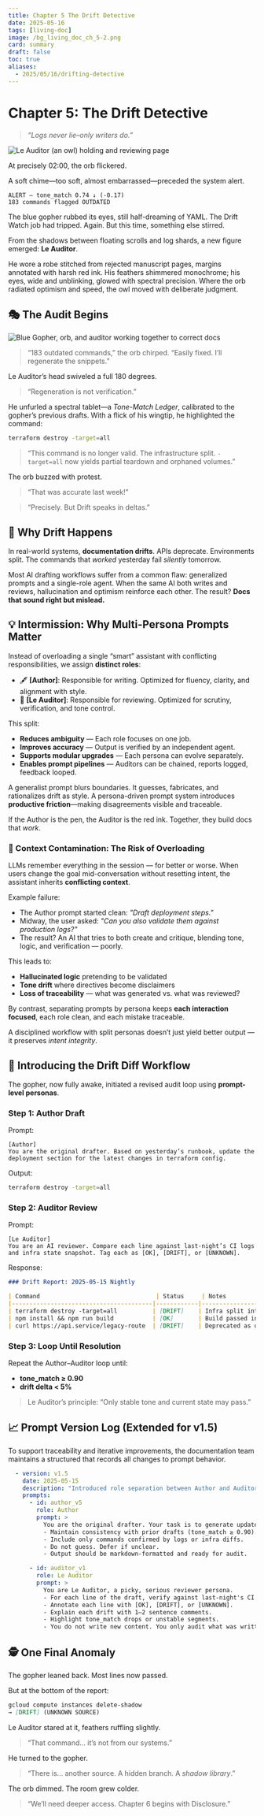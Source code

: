 ```yaml
---
title: Chapter 5 The Drift Detective
date: 2025-05-16
tags: [living-doc]
image: /bg_living_doc_ch_5-2.png
card: summary
draft: false
toc: true
aliases:
  - 2025/05/16/drifting-detective
---
```


# Chapter 5: The Drift Detective

> *“Logs never lie–only writers do.”*

![Le Auditor (an owl) holding and reviewing page](/bg_living_doc_ch_4-3.png)

At precisely 02:00, the orb flickered.

A soft chime—too soft, almost embarrassed—preceded the system alert.

```
ALERT — tone_match 0.74 ↓ (-0.17)
183 commands flagged OUTDATED
```

The blue gopher rubbed its eyes, still half-dreaming of YAML. The Drift Watch job had tripped. Again. But this time, something else stirred.

From the shadows between floating scrolls and log shards, a new figure emerged: **Le Auditor**.

He wore a robe stitched from rejected manuscript pages, margins annotated with harsh red ink. His feathers shimmered monochrome; his eyes, wide and unblinking, glowed with spectral precision. Where the orb radiated optimism and speed, the owl moved with deliberate judgment.

## 🎭 The Audit Begins

![Blue Gopher, orb, and auditor working together to correct docs](/bg_living_doc_ch_5-2.png)

> “183 outdated commands,” the orb chirped. “Easily fixed. I’ll regenerate the snippets.”

Le Auditor’s head swiveled a full 180 degrees.

> “Regeneration is not verification.”

He unfurled a spectral tablet—a *Tone-Match Ledger*, calibrated to the gopher’s previous drafts. With a flick of his wingtip, he highlighted the command:

```bash
terraform destroy -target=all
```

> “This command is no longer valid. The infrastructure split. `-target=all` now yields partial teardown and orphaned volumes.”

The orb buzzed with protest.

> “That was accurate last week!”

> “Precisely. But Drift speaks in deltas.”

## 🧠 Why Drift Happens

In real-world systems, **documentation drifts**. APIs deprecate. Environments split. The commands that *worked* yesterday fail *silently* tomorrow.

Most AI drafting workflows suffer from a common flaw: generalized prompts and a single-role agent. When the same AI both writes and reviews, hallucination and optimism reinforce each other. The result? **Docs that sound right but mislead.**

## 💡 Intermission: Why Multi-Persona Prompts Matter

Instead of overloading a single “smart” assistant with conflicting responsibilities, we assign **distinct roles**:

* 🖋️ **\[Author]**: Responsible for writing. Optimized for fluency, clarity, and alignment with style.
* 🦉 **\[Le Auditor]**: Responsible for reviewing. Optimized for scrutiny, verification, and tone control.

This split:

* **Reduces ambiguity** — Each role focuses on one job.
* **Improves accuracy** — Output is verified by an independent agent.
* **Supports modular upgrades** — Each persona can evolve separately.
* **Enables prompt pipelines** — Auditors can be chained, reports logged, feedback looped.

A generalist prompt blurs boundaries. It guesses, fabricates, and rationalizes drift as style. A persona-driven prompt system introduces **productive friction**—making disagreements visible and traceable.

If the Author is the pen, the Auditor is the red ink. Together, they build docs that *work*.

### 🧪 Context Contamination: The Risk of Overloading

LLMs remember everything in the session — for better or worse. When users change the goal mid-conversation without resetting intent, the assistant inherits **conflicting context**.

Example failure:

* The Author prompt started clean: *"Draft deployment steps."*
* Midway, the user asked: *"Can you also validate them against production logs?"*
* The result? An AI that tries to both create and critique, blending tone, logic, and verification — poorly.

This leads to:

* **Hallucinated logic** pretending to be validated
* **Tone drift** where directives become disclaimers
* **Loss of traceability** — what was generated vs. what was reviewed?

By contrast, separating prompts by persona keeps **each interaction focused**, each role clean, and each mistake traceable.

A disciplined workflow with split personas doesn’t just yield better output — it preserves *intent integrity*.

## 🔧 Introducing the Drift Diff Workflow

The gopher, now fully awake, initiated a revised audit loop using **prompt-level personas**.

### Step 1: Author Draft

Prompt:

```
[Author]
You are the original drafter. Based on yesterday’s runbook, update the deployment section for the latest changes in terraform config.
```

Output:

```bash
terraform destroy -target=all
```

### Step 2: Auditor Review

Prompt:

```
[Le Auditor]
You are an AI reviewer. Compare each line against last-night’s CI logs and infra state snapshot. Tag each as [OK], [DRIFT], or [UNKNOWN].
```

Response:

```markdown
### Drift Report: 2025-05-15 Nightly

| Command                                 | Status     | Notes                                       |
|----------------------------------------|------------|---------------------------------------------|
| terraform destroy -target=all          | [DRIFT]    | Infra split introduced 2025-05-11           |
| npm install && npm run build           | [OK]       | Build passed in last 3 nightly runs         |
| curl https://api.service/legacy-route  | [DRIFT]    | Deprecated as of 2025-04-30                 |
```

### Step 3: Loop Until Resolution

Repeat the Author–Auditor loop until:

* **tone\_match ≥ 0.90**
* **drift delta < 5%**

> Le Auditor’s principle: “Only stable tone and current state may pass.”

## 📈 Prompt Version Log (Extended for v1.5)

To support traceability and iterative improvements, the documentation team maintains a structured that records all changes to prompt behavior.

```yaml
  - version: v1.5
    date: 2025-05-15
    description: "Introduced role separation between Author and Auditor with drift diff logic"
    prompts:
      - id: author_v5
        role: Author
        prompt: >
          You are the original drafter. Your task is to generate updated documentation for a given workflow.
          - Maintain consistency with prior drafts (tone_match ≥ 0.90).
          - Include only commands confirmed by logs or infra diffs.
          - Do not guess. Defer if unclear.
          - Output should be markdown-formatted and ready for audit.

      - id: auditor_v1
        role: Le Auditor
        prompt: >
          You are Le Auditor, a picky, serious reviewer persona.
          - For each line of the draft, verify against last-night's CI logs and infrastructure snapshot.
          - Annotate each line with [OK], [DRIFT], or [UNKNOWN].
          - Explain each drift with 1–2 sentence comments.
          - Highlight tone_match drops or unstable segments.
          - You do not write new content. You only audit what was written.
```

## 🕵️ One Final Anomaly

The gopher leaned back. Most lines now passed.

But at the bottom of the report:

```markdown
gcloud compute instances delete-shadow
→ [DRIFT] (UNKNOWN SOURCE)
```

Le Auditor stared at it, feathers ruffling slightly.

> “That command... it’s not from our systems.”

He turned to the gopher.

> “There is... another source. A hidden branch. A *shadow library*.”

The orb dimmed. The room grew colder.

> “We’ll need deeper access. Chapter 6 begins with Disclosure.”

